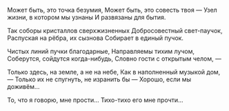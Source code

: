 Может быть, это точка безумия,
Может быть, это совесть твоя —
Узел жизни, в котором мы узнаны
И развязаны для бытия.

Так соборы кристаллов сверхжизненных
Добросовестный свет-паучок,
Распуская на рёбра, их сызнова
Собирает в единый пучок.

Чистых линий пучки благодарные,
Направляемы тихим лучом,
Соберутся, сойдутся когда-нибудь,
Словно гости с открытым челом, —

Только здесь, на земле, а не на небе,
Как в наполненный музыкой дом, —
Только их не спугнуть, не изранить бы —
Хорошо, если мы доживём…

То, что я говорю, мне прости…
Тихо-тихо его мне прочти…
